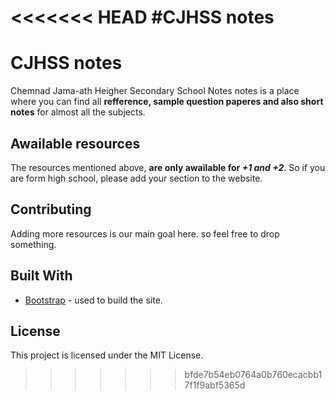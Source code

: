 <<<<<<< HEAD
#CJHSS notes
=======
# CJHSS notes

Chemnad Jama-ath Heigher Secondary School Notes notes is a place where you can find all **refference, sample question paperes and also short notes** for almost all the subjects.

## Awailable resources

The resources mentioned above,  **are only awailable for _+1 and +2_**. So if you are form high school, please add your section to the website.


## Contributing

Adding more resources is our main goal here. so feel free to drop something.

## Built With

* [Bootstrap](https://bootstrap.com/) - used to build the site.

## License

This project is licensed under the MIT License. 
>>>>>>> bfde7b54eb0764a0b760ecacbb17f1f9abf5365d
